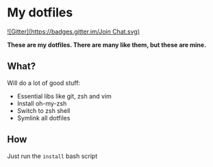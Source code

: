 # My dotfiles
[![Gitter](https://badges.gitter.im/Join Chat.svg)](https://gitter.im/lasseebert/dotfiles?utm_source=badge&utm_medium=badge&utm_campaign=pr-badge&utm_content=badge)

**These are my dotfiles. There are many like them, but these are mine.**

## What?

Will do a lot of good stuff:

* Essential libs like git, zsh and vim
* Install oh-my-zsh
* Switch to zsh shell
* Symlink all dotfiles

## How

Just run the `install` bash script
